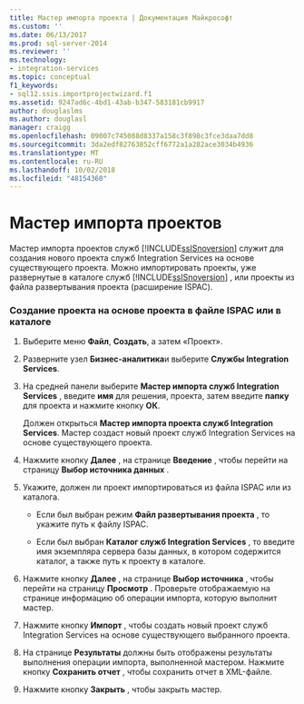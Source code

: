 ```yaml
---
title: Мастер импорта проекта | Документация Майкрософт
ms.custom: ''
ms.date: 06/13/2017
ms.prod: sql-server-2014
ms.reviewer: ''
ms.technology:
- integration-services
ms.topic: conceptual
f1_keywords:
- sql12.ssis.importprojectwizard.f1
ms.assetid: 9247ad6c-4bd1-43ab-b347-583181cb9917
author: douglaslms
ms.author: douglasl
manager: craigg
ms.openlocfilehash: 09007c745088d8337a158c3f898c3fce3daa7dd8
ms.sourcegitcommit: 3da2edf82763852cff6772a1a282ace3034b4936
ms.translationtype: MT
ms.contentlocale: ru-RU
ms.lasthandoff: 10/02/2018
ms.locfileid: "48154360"
---
```

# <a name="import-project-wizard"></a>Мастер импорта проектов
  Мастер импорта проектов служб [!INCLUDE[ssISnoversion](../includes/ssisnoversion-md.md)] служит для создания нового проекта служб Integration Services на основе существующего проекта. Можно импортировать проекты, уже развернутые в каталоге служб [!INCLUDE[ssISnoversion](../includes/ssisnoversion-md.md)] , или проекты из файла развертывания проекта (расширение ISPAC).  
  
### <a name="to-create-a-project-based-on-a-project-in-ispac-file-or-in-catalog"></a>Создание проекта на основе проекта в файле ISPAC или в каталоге  
  
1.  Выберите меню **Файл**, **Создать**, а затем «Проект».  
  
2.  Разверните узел **Бизнес-аналитика**и выберите **Службы Integration Services**.  
  
3.  На средней панели выберите **Мастер импорта служб Integration Services** , введите **имя** для решения, проекта, затем введите **папку** для проекта и нажмите кнопку **ОК**.  
  
     Должен открыться **Мастер импорта проекта служб Integration Services**. Мастер создаст новый проект служб Integration Services на основе существующего проекта.  
  
4.  Нажмите кнопку **Далее** , на странице **Введение** , чтобы перейти на страницу **Выбор источника данных** .  
  
5.  Укажите, должен ли проект импортироваться из файла ISPAC или из каталога.  
  
    -   Если был выбран режим **Файл развертывания проекта** , то укажите путь к файлу ISPAC.  
  
    -   Если был выбран **Каталог служб Integration Services** , то введите имя экземпляра сервера базы данных, в котором содержится каталог, а также путь к проекту в каталоге.  
  
6.  Нажмите кнопку **Далее** , на странице **Выбор источника** , чтобы перейти на страницу **Просмотр** . Проверьте отображаемую на странице информацию об операции импорта, которую выполнит мастер.  
  
7.  Нажмите кнопку **Импорт** , чтобы создать новый проект служб Integration Services на основе существующего выбранного проекта.  
  
8.  На странице **Результаты** должны быть отображены результаты выполнения операции импорта, выполненной мастером. Нажмите кнопку **Сохранить отчет** , чтобы сохранить отчет в XML-файле.  
  
9. Нажмите кнопку **Закрыть** , чтобы закрыть мастер.  
  
  
